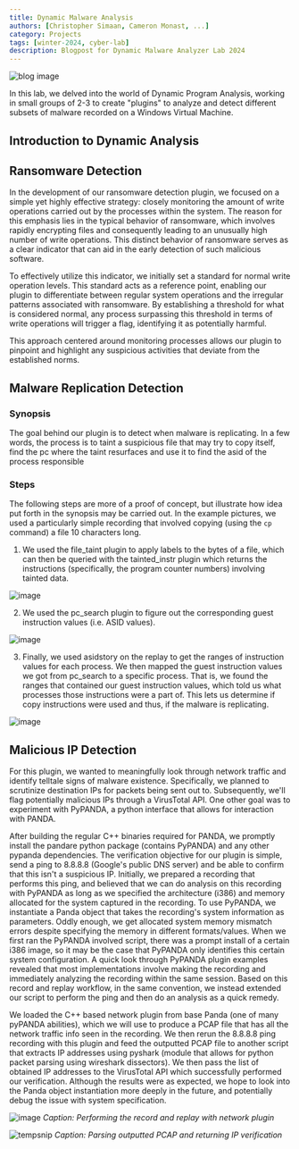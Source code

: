 ```yaml
---
title: Dynamic Malware Analysis
authors: [Christopher Simaan, Cameron Monast, ...]
category: Projects
tags: [winter-2024, cyber-lab]
description: Blogpost for Dynamic Malware Analyzer Lab 2024
---
```


<img src="https://csisolutions.in/wp-content/uploads/2022/03/malware.png" alt="blog image" />


<!---


FILL OUT YOUR RESPECTIVE SECTIONS AND REPLACE PLACEHOLDER TEXT
PUT YOUR NAME IN AUTHORS ABOVE


-->
In this lab, we delved into the world of Dynamic Program Analysis, working in small groups of 2-3 to create "plugins" to analyze and detect different subsets of malware recorded on a Windows Virtual Machine.

## Introduction to Dynamic Analysis
<!---
### PANDA-RE

## Plugins with PANDA
-->
## Ransomware Detection
In the development of our ransomware detection plugin, we focused on a simple yet highly effective strategy: closely monitoring the amount of write operations carried out by the processes within the system. The reason for this emphasis lies in the typical behavior of ransomware, which involves rapidly encrypting files and consequently leading to an unusually high number of write operations. This distinct behavior of ransomware serves as a clear indicator that can aid in the early detection of such malicious software.

To effectively utilize this indicator, we initially set a standard for normal write operation levels. This standard acts as a reference point, enabling our plugin to differentiate between regular system operations and the irregular patterns associated with ransomware. By establishing a threshold for what is considered normal, any process surpassing this threshold in terms of write operations will trigger a flag, identifying it as potentially harmful.

This approach centered around monitoring processes allows our plugin to pinpoint and highlight any suspicious activities that deviate from the established norms.

## Malware Replication Detection

### Synopsis
The goal behind our plugin is to detect when malware is replicating. In a few words, the process is to taint a suspicious file that may try to copy itself, find the pc where the taint resurfaces and use it to find the asid of the process responsible

### Steps
The following steps are more of a proof of concept, but illustrate how idea put forth in the synopsis may be carried out. In the example pictures, we used a particularly simple recording that involved copying (using the `cp` command) a file 10 characters long.

1. We used the file_taint plugin to apply labels to the bytes of a file, which can then be queried with the tainted_instr plugin which returns the instructions (specifically, the program counter numbers) involving tainted data.

![image](https://hackmd.io/_uploads/Syu4uwapT.png)

2. We used the pc_search plugin to figure out the corresponding guest instruction values (i.e. ASID values).

![image](https://hackmd.io/_uploads/rknY_wTTT.png)

3. Finally, we used asidstory on the replay to get the ranges of instruction values for each process. We then mapped the guest instruction values we got from pc_search to a specific process. That is, we found the ranges that contained our guest instruction values, which told us what processes those instructions were a part of. This lets us determine if copy instructions were used and thus, if the malware is replicating.

![image](https://hackmd.io/_uploads/S1gjOPTaa.png)


## Malicious IP Detection
For this plugin, we wanted to meaningfully look through network traffic and identify telltale signs of malware existence. Specifically, we planned to scrutinize destination IPs for packets being sent out to. Subsequently, we'll flag potentially malicious IPs through a VirusTotal API. One other goal was to experiment with PyPANDA, a python interface that allows for interaction with PANDA.

After building the regular C++ binaries required for PANDA, we promptly install the pandare python package (contains PyPANDA) and any other pypanda dependencies. The verification objective for our plugin is simple, send a ping to 8.8.8.8 (Google's public DNS server) and be able to confirm that this isn't a suspicious IP.  Initially, we prepared a recording that performs this ping, and believed that we can do analysis on this recording with PyPANDA as long as we specified the architecture (i386) and memory allocated for the system captured in the recording. To use PyPANDA, we instantiate a Panda object that takes the recording's system information as parameters. Oddly enough, we get allocated system memory mismatch errors despite specifying the memory in different formats/values. When we first ran the PyPANDA involved script, there was a prompt install of a certain i386 image, so it may be the case that PyPANDA only identifies this certain system configuration. A quick look through PyPANDA plugin examples revealed that most implementations involve making the recording and immediately analyzing the recording within the same session. Based on this record and replay workflow, in the same convention, we instead extended our script to perform the ping and then do an analysis as a quick remedy.

We loaded the C++ based network plugin from base Panda (one of many pyPANDA abilities), which we will use to produce a PCAP file that has all the network traffic info seen in the recording. We then rerun the 8.8.8.8 ping recording with this plugin and feed the outputted PCAP file to another script that extracts IP addresses using pyshark (module that allows for python packet parsing using wireshark dissectors). We then pass the list of obtained IP addresses to the VirusTotal API which successfully performed our verification. Although the results were as expected, we hope to look into the Panda object instantiation more deeply in the future, and potentially debug the issue with system specification.

![image](https://hackmd.io/_uploads/r1oQAb_T6.png)
*Caption: Performing the record and replay with network plugin*

![tempsnip](https://hackmd.io/_uploads/HJf4xzd6p.png)
*Caption: Parsing outputted PCAP and returning IP verification*
<!---
## DLL Injection Detection

## Conclusion
-->
